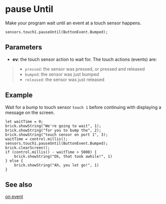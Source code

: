 # pause Until

Make your program wait until an event at a touch sensor happens.

```sig
sensors.touch1.pauseUntil(ButtonEvent.Bumped);
```

## Parameters

* **ev**: the touch sensor action to wait for. The touch actions (events) are:
> * ``pressed``: the sensor was pressed, or pressed and released
> * ``bumped``: the sensor was just bumped
> * ``released``: the sensor was just released

## Example

Wait for a bump to touch sensor `touch 1` before continuing with displaying a message on the screen.

```blocks
let waitTime = 0;
brick.showString("We're going to wait", 1);
brick.showString("for you to bump the", 2);
brick.showString("touch sensor on port 1", 3);
waitTime = control.millis();
sensors.touch1.pauseUntil(ButtonEvent.Bumped);
brick.clearScreen();
if (control.millis() - waitTime > 5000) {
    brick.showString("Ok, that took awhile!", 1)
} else {
    brick.showString("Ah, you let go!", 1)
}
```

## See also

[on event](/reference/sensors/touch-sensor/on-event)